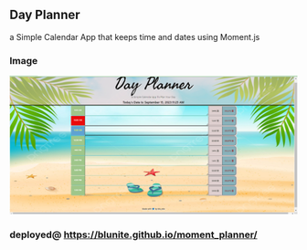 ## Day Planner

a Simple Calendar App that keeps time and dates using Moment.js

### Image

![image](/moment_js/assets/style/image/image_2_screenshot.png)

### deployed@ https://blunite.github.io/moment_planner/
